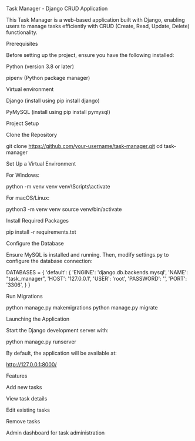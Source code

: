 Task Manager - Django CRUD Application

This Task Manager is a web-based application built with Django, enabling users to manage tasks efficiently with CRUD (Create, Read, Update, Delete) functionality.

Prerequisites

Before setting up the project, ensure you have the following installed:

Python (version 3.8 or later)

pipenv (Python package manager)

Virtual environment

Django (install using pip install django)

PyMySQL (install using pip install pymysql)

Project Setup

Clone the Repository

git clone https://github.com/your-username/task-manager.git
cd task-manager

Set Up a Virtual Environment

For Windows:

python -m venv venv
venv\Scripts\activate

For macOS/Linux:

python3 -m venv venv
source venv/bin/activate

Install Required Packages

pip install -r requirements.txt

Configure the Database

Ensure MySQL is installed and running. Then, modify settings.py to configure the database connection:

DATABASES = {
'default': {
'ENGINE': 'django.db.backends.mysql',
'NAME': "task_manager",
'HOST': '127.0.0.1',
'USER': 'root',
'PASSWORD': '',
'PORT': '3306',
}
}

Run Migrations

python manage.py makemigrations
python manage.py migrate

Launching the Application

Start the Django development server with:

python manage.py runserver

By default, the application will be available at:

http://127.0.0.1:8000/

Features

Add new tasks

View task details

Edit existing tasks

Remove tasks

Admin dashboard for task administration

